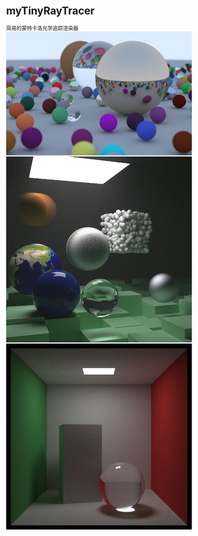 # myTinyRayTracer
简易的蒙特卡洛光学追踪渲染器
![FinalScene1](https://github.com/MIKETAT/myTinyRayTracer/blob/master/FinalScene1.jpg)
![FinalScene2](https://github.com/MIKETAT/myTinyRayTracer/blob/master/FinalScene2.jpg)
![FinalScene3](https://github.com/MIKETAT/myTinyRayTracer/blob/master/FinalScene3.jpg)
